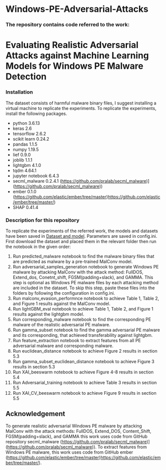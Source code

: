 # Windows-PE-Adversarial-Attacks
### The repository contains code referred to the work:  
# Evaluating Realistic Adversarial Attacks against Machine Learning Models for Windows PE Malware Detection  
### Installation  
The dataset consists of harmful malware binary files, I suggest installing a virtual machine to replicate the experiments. To replicate the experiments, install the following packages.  

* python 3.6.13
* keras 2.6
* tensorflow 2.6.2
* scikit learn 0.24.2
* pandas 1.1.5
* numpy 1.19.5
* lief 0.9.0
* joblib 1.1.1
* lightgbm 4.1.0
* tqdm 4.64.1
* jupyter notebook 6.4.3
* secml_malware 0.2.4.1 (https://github.com/pralab/secml_malware)](https://github.com/pralab/secml_malware))
* ember 0.1.0 (https://github.com/elastic/ember/tree/master)https://github.com/elastic/ember/tree/master/)
* SHAP 0.41.4
### Description for this repository
To replicate the experiments of the referred work, the models and datasets have been saved in [Dataset and model](https://unibari-my.sharepoint.com/:f:/g/personal/muhammad_imran_uniba_it/Ev6oqwqm6sBEmXrl8sHx--0BbZNdJyQwYYoAn2yHcXWnYg?e=vmTrXP). Parameters are saved in config.ini. First download the dataset and placed them in the relevant folder then run the notebook in the given order:
1. Run predicted_malware notebook to find the malware binary files that are predicted as malware by a pre-trained MalConv model.
2. Run adversarial_samples_generation notebook to generate Windows PE malware by attacking MalConv with the attack method: FullDOS, Extend_dos, Conetnt_shift, FGSM(padding+slack), and GAMMA. This step is optional as Windows PE malware files by each attacking method are included in the dataset. To skip this step, paste these files into the folders by following the configuration in config.ini. 
3. Run malconv_evasion_performnce notebook to achieve Table 1, Table 2, and Figure 1 results against the MalConv model.
4. Run lightGBM_eval notebook to achieve Table 1, Table 2, and Figure 1 results against the lightgbm model.
5. Run corresponding_malware notebook to find the corresponding PE malware of the realistic adversarial PE malware.
6. Run gamma_subset notebook to find the gamma adversarial PE malware and its corresponding, that achieved transferability against lightgbm.
7. Run feature_extraction notebook to extract features from all PE adversarial malware and corresponding malware.
8. Run euclidean_distance notebook to achieve Figure 2 results in section 5.3
9. Run gamma_subset_euclidean_distance notebook to achieve Figure 3 results in section 5.3
10. Run XAI_beeswarm notebook to achieve Figure 4-8 results in section 5.4
11. Run Adversarial_training notebook to achieve Table 3 results in section 5.5
12. Run XAI_CV_beeswarm notebook to achieve Figure 9 results in section 5.5
## Acknowledgement
To generate realistic adversarial Windows PE malware by attacking MalConv with the attack methods: FullDOS, Extend_DOS, Content_Shift, FGSM(padding+slack), and GAMMA this work uses code from GitHub repository secml_malware (https://github.com/pralab/secml_malware)](https://github.com/pralab/secml_malware)).
To extract features from Windows PE malware, this work uses code from GitHub ember (https://github.com/elastic/ember/tree/master)https://github.com/elastic/ember/tree/master/).






